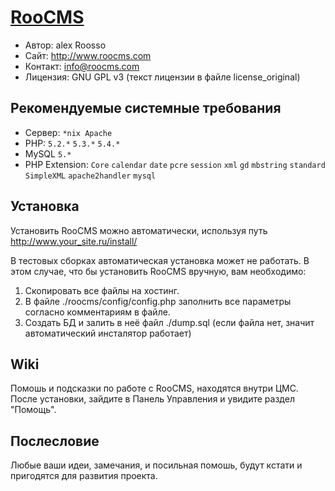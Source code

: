 [RooCMS](http://www.roocms.com)
========
- Автор:	alex Roosso
- Сайт:		http://www.roocms.com
- Контакт:	info@roocms.com
- Лицензия:	GNU GPL v3 (текст лицензии в файле license_original)

Рекомендуемые системные требования
----------------------------------
 - Сервер:	`*nix Apache`
 - PHP:		`5.2.*` `5.3.*` `5.4.*`
 - MySQL	`5.*`
 - PHP Extension: 
	`Core`
	`calendar`
	`date`
	`pcre`
	`session`
	`xml`
	`gd`
	`mbstring`
	`standard`
	`SimpleXML`
	`apache2handler`
	`mysql`

Установка
--------------
Установить RooCMS можно автоматически, используя путь http://www.your_site.ru/install/

В тестовых сборках автоматическая установка может не работать. В этом случае, что бы установить RooCMS вручную, вам необходимо:
 1. Cкопировать все файлы на хостинг.
 2. В файле ./roocms/config/config.php заполнить все параметры согласно комментариям в файле.
 3. Создать БД и залить в неё файл ./dump.sql (если файла нет, значит автоматический инсталятор работает)

Wiki
--------------
Помошь и подсказки по работе с RooCMS, находятся внутри ЦМС. После установки, зайдите в Панель Управления и увидите раздел "Помощь".

Послесловие
--------------
Любые ваши идеи, замечания, и посильная помошь, будут кстати и пригодятся для развития проекта.